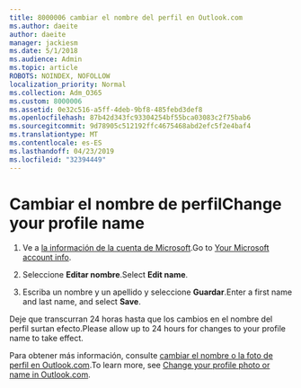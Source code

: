 ```yaml
---
title: 8000006 cambiar el nombre del perfil en Outlook.com
ms.author: daeite
author: daeite
manager: jackiesm
ms.date: 5/1/2018
ms.audience: Admin
ms.topic: article
ROBOTS: NOINDEX, NOFOLLOW
localization_priority: Normal
ms.collection: Adm_O365
ms.custom: 8000006
ms.assetid: 0e32c516-a5ff-4deb-9bf8-485febd3def8
ms.openlocfilehash: 87b42d343fc93304254bf55bca03083c2f75bab6
ms.sourcegitcommit: 9d78905c512192ffc4675468abd2efc5f2e4baf4
ms.translationtype: MT
ms.contentlocale: es-ES
ms.lasthandoff: 04/23/2019
ms.locfileid: "32394449"
---
```

# <a name="change-your-profile-name"></a><span data-ttu-id="1fe1c-102">Cambiar el nombre de perfil</span><span class="sxs-lookup"><span data-stu-id="1fe1c-102">Change your profile name</span></span>

1. <span data-ttu-id="1fe1c-103">Ve a [la información de la cuenta de Microsoft](https://go.microsoft.com/fwlink/p/?linkid=860841).</span><span class="sxs-lookup"><span data-stu-id="1fe1c-103">Go to [Your Microsoft account info](https://go.microsoft.com/fwlink/p/?linkid=860841).</span></span>
    
2. <span data-ttu-id="1fe1c-104">Seleccione **Editar nombre**.</span><span class="sxs-lookup"><span data-stu-id="1fe1c-104">Select **Edit name**.</span></span> 
    
3. <span data-ttu-id="1fe1c-105">Escriba un nombre y un apellido y seleccione **Guardar**.</span><span class="sxs-lookup"><span data-stu-id="1fe1c-105">Enter a first name and last name, and select **Save**.</span></span> 
    
<span data-ttu-id="1fe1c-106">Deje que transcurran 24 horas hasta que los cambios en el nombre del perfil surtan efecto.</span><span class="sxs-lookup"><span data-stu-id="1fe1c-106">Please allow up to 24 hours for changes to your profile name to take effect.</span></span>
  
<span data-ttu-id="1fe1c-107">Para obtener más información, consulte [cambiar el nombre o la foto de perfil en Outlook.com](https://go.microsoft.com/fwlink/?linkid=873110).</span><span class="sxs-lookup"><span data-stu-id="1fe1c-107">To learn more, see [Change your profile photo or name in Outlook.com](https://go.microsoft.com/fwlink/?linkid=873110).</span></span>
  

